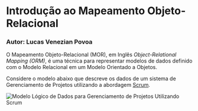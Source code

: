 # Introdução ao Mapeamento Objeto-Relacional

### Autor: Lucas Venezian Povoa

O Mapeamento Objeto-Relacional (MOR), em Inglês *Object-Relational Mapping (ORM)*, é uma técnica 
para representar modelos de dados definido com o Modelo Relacional em um Modelo Orientado a Objetos.

Considere o modelo abaixo que descreve os dados de um sistema de Gerenciamento de Projetos utilizando 
a abordagem <a href="https://en.wikipedia.org/wiki/Scrum_(software_development)">Scrum</a>.


![Modelo Lógico de Dados para Gerenciamento de Projetos Utilizando Scrum](http://raw.githubusercontent.com/lucasvenez/class-orm/master/images/scrum-project-management-model.png)
